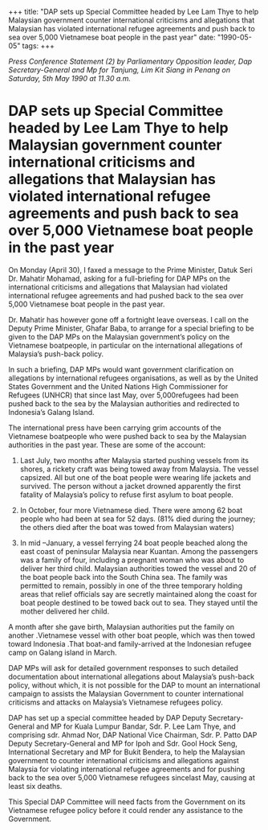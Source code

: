 +++ 
title: "DAP sets up Special Committee headed by Lee Lam Thye to help Malaysian government counter international criticisms and allegations that Malaysian has violated international refugee agreements and push back to sea over 5,000 Vietnamese boat people in the past year"
date: "1990-05-05"
tags:
+++

_Press Conference Statement (2) by Parliamentary Opposition leader, Dap Secretary-General and Mp for Tanjung, Lim Kit Siang in Penang on Saturday, 5th May 1990 at 11.30 a.m._

# DAP sets up Special Committee headed by Lee Lam Thye to help Malaysian government counter international criticisms and allegations that Malaysian has violated international refugee agreements and push back to sea over 5,000 Vietnamese boat people in the past year

On Monday (April 30), I faxed a message to the Prime Minister, Datuk Seri Dr. Mahatir Mohamad, asking for a full-briefing for DAP MPs on the international criticisms and allegations that Malaysian had violated international refugee agreements and had pushed back to the sea over 5,000 Vietnamese boat people in the past year.</u>

Dr. Mahatir has however gone off a fortnight leave overseas. I call on the Deputy Prime Minister, Ghafar Baba, to arrange for a special briefing to be given to the DAP MPs on the Malaysian government’s policy on the Vietnamese boatpeople, in particular on the international allegations of Malaysia’s push-back policy.

In such a briefing, DAP MPs would want government clarification on allegations by international refugees organisations, as well as by the United States Government and the United Nations High Commissioner for Refugees (UNHCR) that since last May, over 5,000refugees had been pushed back to the sea by the Malaysian authorities and redirected to Indonesia’s Galang Island.

The international press have been carrying grim accounts of the Vietnamese boatpeople who were pushed back to sea by the Malaysian authorities in the past year. These are some of the account:

1.	Last July, two months after Malaysia started pushing vessels from its shores, a rickety craft was being towed away from Malaysia. The vessel capsized. All but one of the boat people were wearing life jackets and survived. The person without a jacket drowned apparently the first fatality of Malaysia’s policy to refuse first asylum to boat people.

2.	In October, four more Vietnamese died. There were among 62 boat people who had been at sea for 52 days. (81% died during the journey; the others died after the boat was towed from Malaysian waters)

3.	In mid –January, a vessel ferrying 24 boat people beached along the east coast of peninsular Malaysia near Kuantan. Among the passengers was a family of four, including a pregnant woman who was about to deliver her third child.
Malaysian authorities towed the vessel and 20 of the boat people back into the South China sea. The family was permitted to remain, possibly in one of the three temporary holding areas that relief officials say are secretly maintained along the coast for boat people destined to be towed back out to sea. They stayed until the mother delivered her child.

A month after she gave birth, Malaysian authorities put the family on another .Vietnamese vessel with other boat people, which was then towed toward Indonesia .That boat-and family-arrived at the Indonesian refugee camp on Galang island in March.

DAP MPs will ask for detailed government responses to such detailed documentation about international allegations about Malaysia’s push-back  policy, without which, it is not possible for the DAP to mount an international campaign to assists the Malaysian Government to counter international criticisms and attacks on Malaysia’s Vietnamese refugees policy.

DAP has set up a special committee headed by DAP Deputy Secretary-General and MP for Kuala Lumpur Bandar, Sdr. P. Lee Lam Thye, and comprising sdr. Ahmad Nor, DAP National Vice Chairman, Sdr. P. Patto DAP Deputy Secretary-General and MP for Ipoh and Sdr. Gool Hock Seng, International Secretary and MP for Bukit Bendera, to help the Malaysian government to counter international criticisms and allegations against Malaysia for violating international refugee agreements and for pushing back to the sea over 5,000 Vietnamese refugees sincelast May, causing at least six deaths.

This Special DAP Committee will need facts from the Government on its Vietnamese refugee policy before it could render any assistance to the Government.
 
